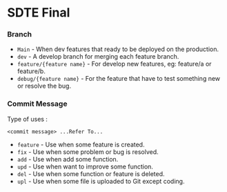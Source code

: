 # SDTE Final

### Branch
* `Main` - When dev features that ready to be deployed on the production.
* `dev` - A develop branch for merging each feature branch.
* `feature/{feature name}` - For develop new features, eg: feature/a or feature/b.
* `debug/{feature name}` - For the feature that have to test something new or resolve the bug.

### Commit Message
Type of uses : 
```
<commit message> ...Refer To...
```
- `feature` - Use when some feature is created.
- `fix` - Use when some problem or bug is resolved.
- `add` - Use when add some function.
- `upd` - Use when want to improve some function.
- `del` - Use when some function or feature is deleted.
- `upl` - Use when some file is uploaded to Git except coding.
